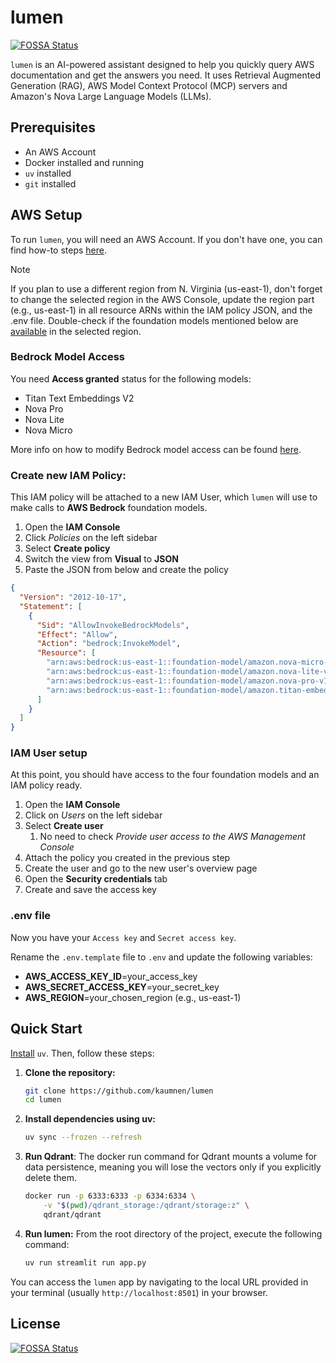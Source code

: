 # lumen
[![FOSSA Status](https://app.fossa.com/api/projects/git%2Bgithub.com%2Fkaumnen%2Flumen.svg?type=shield)](https://app.fossa.com/projects/git%2Bgithub.com%2Fkaumnen%2Flumen?ref=badge_shield)


`lumen` is an AI-powered assistant designed to help you quickly query AWS documentation and get the answers you need. It uses Retrieval Augmented Generation (RAG), AWS Model Context Protocol (MCP) servers and Amazon's Nova Large Language Models (LLMs).

## Prerequisites

- An AWS Account
- Docker installed and running
- `uv` installed
- `git` installed

## AWS Setup

To run `lumen`, you will need an AWS Account. If you don't have one, you can find how-to steps [here](https://aws.amazon.com/resources/create-account/).

> [!NOTE]  
> If you plan to use a different region from N. Virginia (us-east-1), don't forget to change the selected region in the AWS Console, update the region part (e.g., us-east-1) in all resource ARNs within the IAM policy JSON, and the .env file. Double-check if the foundation models mentioned below are [available](https://docs.aws.amazon.com/bedrock/latest/userguide/models-regions.html) in the selected region.

### Bedrock Model Access

You need **Access granted** status for the following models:

- Titan Text Embeddings V2
- Nova Pro
- Nova Lite
- Nova Micro

More info on how to modify Bedrock model access can be found [here](https://docs.aws.amazon.com/bedrock/latest/userguide/model-access-modify.html).

### Create new IAM Policy:

This IAM policy will be attached to a new IAM User, which `lumen` will use to make calls to **AWS Bedrock** foundation models.

1. Open the **IAM Console**
2. Click _Policies_ on the left sidebar
3. Select **Create policy**
4. Switch the view from **Visual** to **JSON**
5. Paste the JSON from below and create the policy

```json
{
  "Version": "2012-10-17",
  "Statement": [
    {
      "Sid": "AllowInvokeBedrockModels",
      "Effect": "Allow",
      "Action": "bedrock:InvokeModel",
      "Resource": [
        "arn:aws:bedrock:us-east-1::foundation-model/amazon.nova-micro-v1:0",
        "arn:aws:bedrock:us-east-1::foundation-model/amazon.nova-lite-v1:0",
        "arn:aws:bedrock:us-east-1::foundation-model/amazon.nova-pro-v1:0",
        "arn:aws:bedrock:us-east-1::foundation-model/amazon.titan-embed-text-v2:0"
      ]
    }
  ]
}
```

### IAM User setup

At this point, you should have access to the four foundation models and an IAM policy ready.

1. Open the **IAM Console**
2. Click on _Users_ on the left sidebar
3. Select **Create user**
   1. No need to check _Provide user access to the AWS Management Console_
4. Attach the policy you created in the previous step
5. Create the user and go to the new user's overview page
6. Open the **Security credentials** tab
7. Create and save the access key

### .env file

Now you have your `Access key` and `Secret access key`.

Rename the `.env.template` file to `.env` and update the following variables:

- **AWS_ACCESS_KEY_ID**=your_access_key
- **AWS_SECRET_ACCESS_KEY**=your_secret_key
- **AWS_REGION**=your_chosen_region (e.g., us-east-1)

## Quick Start

[Install](https://docs.astral.sh/uv/getting-started/installation/) `uv`. Then, follow these steps:

1.  **Clone the repository:**

    ```bash
    git clone https://github.com/kaumnen/lumen
    cd lumen
    ```

2.  **Install dependencies using uv:**

    ```bash
    uv sync --frozen --refresh
    ```

3.  **Run Qdrant**:
    The docker run command for Qdrant mounts a volume for data persistence, meaning you will lose the vectors only if you explicitly delete them.

    ```bash
    docker run -p 6333:6333 -p 6334:6334 \
        -v "$(pwd)/qdrant_storage:/qdrant/storage:z" \
        qdrant/qdrant
    ```

4.  **Run lumen:**
    From the root directory of the project, execute the following command:
    ```bash
    uv run streamlit run app.py
    ```

You can access the `lumen` app by navigating to the local URL provided in your terminal (usually `http://localhost:8501`) in your browser.


## License
[![FOSSA Status](https://app.fossa.com/api/projects/git%2Bgithub.com%2Fkaumnen%2Flumen.svg?type=large)](https://app.fossa.com/projects/git%2Bgithub.com%2Fkaumnen%2Flumen?ref=badge_large)